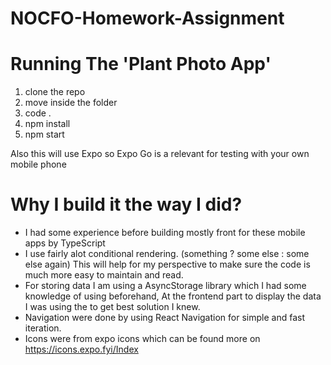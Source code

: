 # NOCFO-Homework-Assignment

# Running The 'Plant Photo App' 

1. clone the repo
2. move inside the folder
3. code .
4. npm install
5. npm start

Also this will use Expo so Expo Go is a relevant for testing with your own mobile phone

# Why I build it the way I did?

- I had some experience before building mostly front for these mobile apps by TypeScript
- I use fairly alot conditional rendering. (something ? some else : some else again)
  This will help for my perspective to make sure the code is much more easy to maintain and read.
- For storing data I am using a AsyncStorage library which I had some knowledge of using beforehand,
  At the frontend part to display the data I was using the <FlatList /> to get best solution I knew.
- Navigation were done by using React Navigation for simple and fast iteration.
- Icons were from expo icons which can be found more on https://icons.expo.fyi/Index
